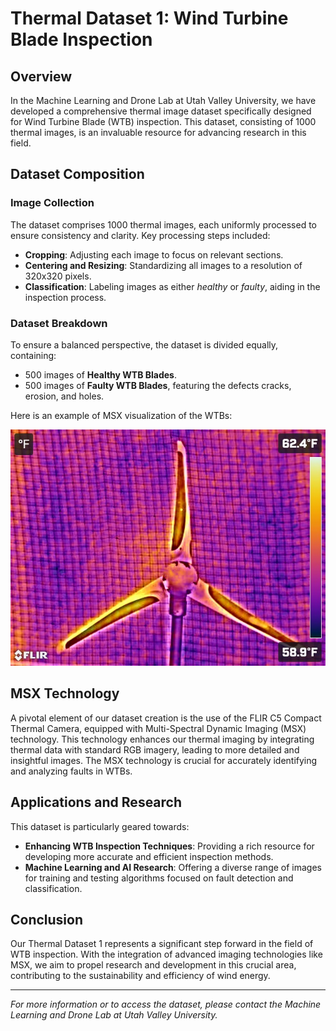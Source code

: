 # Thermal Dataset 1: Wind Turbine Blade Inspection

## Overview

In the Machine Learning and Drone Lab at Utah Valley University, we have developed a comprehensive thermal image dataset specifically designed for Wind Turbine Blade (WTB) inspection. This dataset, consisting of 1000 thermal images, is an invaluable resource for advancing research in this field.

## Dataset Composition

### Image Collection

The dataset comprises 1000 thermal images, each uniformly processed to ensure consistency and clarity. Key processing steps included:

- **Cropping**: Adjusting each image to focus on relevant sections.
- **Centering and Resizing**: Standardizing all images to a resolution of 320x320 pixels.
- **Classification**: Labeling images as either *healthy* or *faulty*, aiding in the inspection process.

### Dataset Breakdown

To ensure a balanced perspective, the dataset is divided equally, containing:

- 500 images of **Healthy WTB Blades**.
- 500 images of **Faulty WTB Blades**, featuring the defects cracks, erosion, and holes.

Here is an example of MSX visualization of the WTBs:

![Example of Thermal Images - MSX_all_blades.jpg](MSX_all_blades.jpg)



## MSX Technology

A pivotal element of our dataset creation is the use of the FLIR C5 Compact Thermal Camera, equipped with Multi-Spectral Dynamic Imaging (MSX) technology. This technology enhances our thermal imaging by integrating thermal data with standard RGB imagery, leading to more detailed and insightful images. The MSX technology is crucial for accurately identifying and analyzing faults in WTBs.

## Applications and Research

This dataset is particularly geared towards:

- **Enhancing WTB Inspection Techniques**: Providing a rich resource for developing more accurate and efficient inspection methods.
- **Machine Learning and AI Research**: Offering a diverse range of images for training and testing algorithms focused on fault detection and classification.

## Conclusion

Our Thermal Dataset 1 represents a significant step forward in the field of WTB inspection. With the integration of advanced imaging technologies like MSX, we aim to propel research and development in this crucial area, contributing to the sustainability and efficiency of wind energy.

---

*For more information or to access the dataset, please contact the Machine Learning and Drone Lab at Utah Valley University.*
